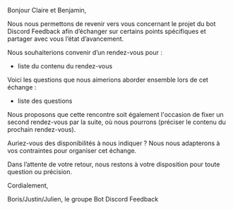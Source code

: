Bonjour Claire et Benjamin,

Nous nous permettons de revenir vers vous concernant le projet du bot Discord Feedback afin d’échanger sur certains points spécifiques et partager avec vous l’état d’avancement.

Nous souhaiterions convenir d’un rendez-vous pour :
- liste du contenu du rendez-vous

Voici les questions que nous aimerions aborder ensemble lors de cet échange :
- liste des questions

Nous proposons que cette rencontre soit également l'occasion de fixer un second rendez-vous par la suite, où nous pourrons (préciser le contenu du prochain rendez-vous).

Auriez-vous des disponibilités à nous indiquer ? Nous nous adapterons à vos contraintes pour organiser cet échange.

Dans l’attente de votre retour, nous restons à votre disposition pour toute question ou précision.

Cordialement,

Boris/Justin/Julien, le groupe Bot Discord Feedback